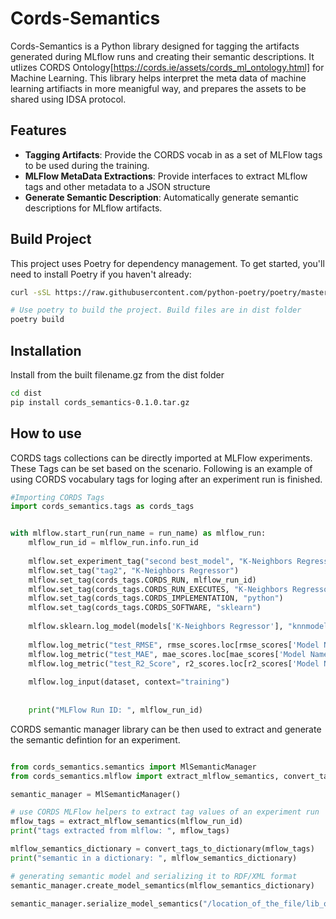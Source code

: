 # Cords-Semantics

Cords-Semantics is a Python library designed for tagging the artifacts generated during MLflow runs and creating their semantic descriptions. It utlizes CORDS Ontology[https://cords.ie/assets/cords_ml_ontology.html] for Machine Learning. This library helps interpret the meta data of machine learning artifiacts in more meanigful way, and prepares the assets to be shared using IDSA protocol. 


## Features

- **Tagging Artifacts**: Provide the CORDS vocab in as a set of MLFlow tags to be used during the training.
- **MLFlow MetaData Extractions**: Provide interfaces to extract MLflow tags and other metadata to a JSON structure 
- **Generate Semantic Description**: Automatically generate semantic descriptions for MLflow artifacts.



## Build Project

This project uses Poetry for dependency management. To get started, you'll need to install Poetry if you haven't already:

```bash
curl -sSL https://raw.githubusercontent.com/python-poetry/poetry/master/get-poetry.py | python -

# Use poetry to build the project. Build files are in dist folder
poetry build
```

## Installation

Install from the built filename.gz from the dist folder
```bash
cd dist
pip install cords_semantics-0.1.0.tar.gz
```


## How to use

CORDS tags collections can be directly imported at MLFlow experiments. These Tags can be set based on the scenario. Following is an example of using CORDS vocabulary tags for loging after an experiment run is finished. 

```python
#Importing CORDS Tags
import cords_semantics.tags as cords_tags


with mlflow.start_run(run_name = run_name) as mlflow_run:
    mlflow_run_id = mlflow_run.info.run_id
    
    mlflow.set_experiment_tag("second best_model", "K-Neighbors Regressor")
    mlflow.set_tag("tag2", "K-Neighbors Regressor")
    mlflow.set_tag(cords_tags.CORDS_RUN, mlflow_run_id)
    mlflow.set_tag(cords_tags.CORDS_RUN_EXECUTES, "K-Neighbors Regressor")
    mlflow.set_tag(cords_tags.CORDS_IMPLEMENTATION, "python")
    mlflow.set_tag(cords_tags.CORDS_SOFTWARE, "sklearn")
    
    mlflow.sklearn.log_model(models['K-Neighbors Regressor'], "knnmodel")
        
    mlflow.log_metric("test_RMSE", rmse_scores.loc[rmse_scores['Model Name'] == 'K-Neighbors Regressor', 'RMSE_Score'].values[0])
    mlflow.log_metric("test_MAE", mae_scores.loc[mae_scores['Model Name'] == 'K-Neighbors Regressor', 'MAE_Score'].values[0])
    mlflow.log_metric("test_R2_Score", r2_scores.loc[r2_scores['Model Name'] == 'K-Neighbors Regressor', 'R2_Score'].values[0])   
    
    mlflow.log_input(dataset, context="training")
    
    
    print("MLFlow Run ID: ", mlflow_run_id)

```

CORDS semantic manager library can be then used to extract and generate the semantic defintion for an experiment.


```python

from cords_semantics.semantics import MlSemanticManager
from cords_semantics.mlflow import extract_mlflow_semantics, convert_tags_to_dictionary

semantic_manager = MlSemanticManager()

# use CORDS MLFlow helpers to extract tag values of an experiment run
mflow_tags = extract_mlflow_semantics(mlflow_run_id)
print("tags extracted from mlflow: ", mflow_tags)

mlflow_semantics_dictionary = convert_tags_to_dictionary(mflow_tags)
print("semantic in a dictionary: ", mlflow_semantics_dictionary)

# generating semantic model and serializing it to RDF/XML format
semantic_manager.create_model_semantics(mlflow_semantics_dictionary)

semantic_manager.serialize_model_semantics("/location_of_the_file/lib_output.rdf")

```
